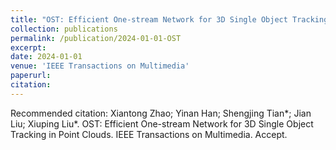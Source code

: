 ```yaml
---
title: "OST: Efficient One-stream Network for 3D Single Object Tracking in Point Clouds"
collection: publications
permalink: /publication/2024-01-01-OST
excerpt: 
date: 2024-01-01
venue: 'IEEE Transactions on Multimedia'
paperurl: 
citation: 
---
```



Recommended citation: Xiantong Zhao; Yinan Han; Shengjing Tian*; Jian Liu; Xiuping Liu*. OST: Efficient One-stream Network for 3D Single Object Tracking in Point Clouds. IEEE Transactions on Multimedia. Accept.